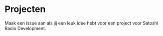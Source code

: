# Projecten
Maak een issue aan als jij een leuk idee hebt voor een project voor Satoshi Radio Development.
